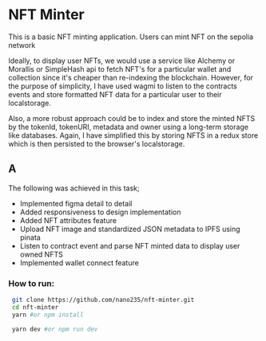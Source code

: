 # NFT Minter

This is a basic NFT minting application. Users can mint NFT on the sepolia network

Ideally, to display user NFTs, we would use a service like Alchemy or Morallis or SimpleHash api to fetch NFT's for a particular wallet and collection since it's cheaper than re-indexing the blockchain. However, for the purpose of simplicity, I have used wagmi to listen to the contracts events and store formatted NFT data for a particular user to their localstorage. 

Also, a more robust approach could be to index and store the minted NFTS by the tokenId, tokenURI, metadata and owner using a long-term storage like databases. Again, I have simplified this by storing NFTS in a redux store which is then persisted to the browser's localstorage.

## A
The following was achieved in this task;

- Implemented figma detail to detail
- Added responsiveness to design implementation
- Added NFT attributes feature
- Upload NFT image and standardized JSON metadata to IPFS using pinata
- Listen to contract event and parse NFT minted data to display user owned NFTS
- Implemented wallet connect feature


### How to run:

```bash
 git clone https://github.com/nano235/nft-minter.git
 cd nft-minter
 yarn #or npm install

 yarn dev #or npm run dev
```